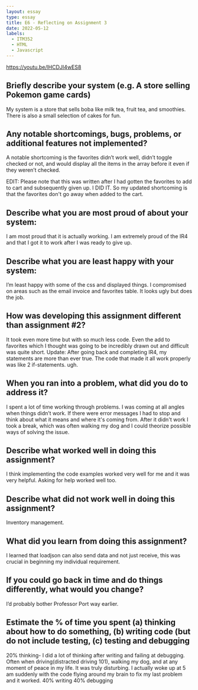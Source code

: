 ```yaml
---
layout: essay
type: essay
title: E6 - Reflecting on Assignment 3
date: 2022-05-12
labels:
  - ITM352
  - HTML
  - Javascript
---
```

https://youtu.be/lHCDJI4wES8

## Briefly describe your system (e.g. A store selling Pokemon game cards)
My system is a store that sells boba like milk tea, fruit tea, and smoothies. There is also a small selection of cakes for fun.
## Any notable shortcomings, bugs, problems, or additional features not implemented?
A notable shortcoming is the favorites didn’t work well, didn’t toggle checked or not, and would display all the items in the array before it even if they weren’t checked. 

EDIT: Please note that this was written after I had gotten the favorites to add to cart and subsequently given up. I DID IT. So my updated shortcoming is that the favorites don't go away when added to the cart. 
## Describe what you are most proud of about your system:
I am most proud that it is actually working. I am extremely proud of the IR4 and that I got it to work after I was ready to give up. 
## Describe what you are least happy with your system:
I’m least happy with some of the css and displayed things. I compromised on areas such as the email invoice and favorites table. It looks ugly but does the job.
## How was developing this assignment different than assignment #2?
It took even more time but with so much less code. Even the add to favorites which I thought was going to be incredibly drawn out and difficult was quite short.
Update: After going back and completing IR4, my statements are more than ever true. The code that made it all work properly was like 2 if-statements. ugh.
## When you ran into a problem, what did you do to address it?
I spent a lot of time working through problems. I was coming at all angles when things didn’t work. If there were error messages I had to stop and think about what it means and where it's coming from. After it didn't work I took a break, which was often walking my dog and I could theorize possible ways of solving the issue.
## Describe what worked well in doing this assignment?
I think implementing the code examples worked very well for me and it was very helpful. Asking for help worked well too.
## Describe what did not work well in doing this assignment?
Inventory management.
## What did you learn from doing this assignment?
I learned that loadjson can also send data and not just receive, this was crucial in beginning my individual requirement.
## If you could go back in time and do things differently, what would you change?
I’d probably bother Professor Port way earlier.
## Estimate the % of time you spent (a) thinking about how to do something, (b) writing code (but do not include testing, (c) testing and debugging
20% thinking- I did a lot of thinking after writing and failing at debugging. Often when driving(distracted driving 101), walking my dog, and at any moment of peace in my life. It was truly disturbing. I actually woke up at 5 am suddenly with the code flying around my brain to fix my last problem and it worked.
40% writing
40% debugging
 

